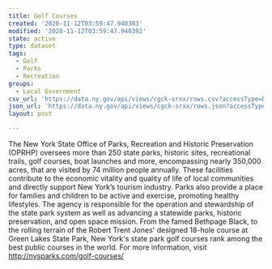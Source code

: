 ```yaml
---
title: Golf Courses
created: '2020-11-12T03:59:47.940383'
modified: '2020-11-12T03:59:47.940392'
state: active
type: dataset
tags:
  - Golf
  - Parks
  - Recreation
groups:
  - Local Government
csv_url: 'https://data.ny.gov/api/views/cgck-srxx/rows.csv?accessType=DOWNLOAD'
json_url: 'https://data.ny.gov/api/views/cgck-srxx/rows.json?accessType=DOWNLOAD'
layout: post

---
```

The New York State Office of Parks, Recreation and Historic Preservation (OPRHP) oversees more than 250 state parks, historic sites, recreational trails, golf courses, boat launches and more,  encompassing nearly 350,000 acres, that are visited by 74 million people annually.  These facilities contribute to the economic vitality and quality of life of local communities and directly support New York’s tourism industry.  Parks also provide a place for families and children to be active and exercise, promoting healthy lifestyles.  The agency is responsible for the operation and stewardship of the state park system as well as advancing a statewide parks, historic preservation, and open space mission.  From the famed Bethpage Black, to the rolling terrain of the Robert Trent Jones' designed 18-hole course at Green Lakes State Park, New York's state park golf courses rank among the best public courses in the world. For more information, visit http://nysparks.com/golf-courses/
